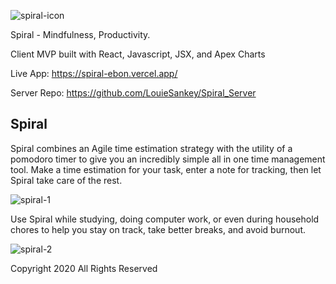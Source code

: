 ![spiral-icon](https://user-images.githubusercontent.com/8163492/106222026-85ee3600-6193-11eb-808b-e01853c7bf3b.png)

Spiral - Mindfulness, Productivity.

Client MVP built with React, Javascript, JSX, and Apex Charts

Live App: https://spiral-ebon.vercel.app/

Server Repo: https://github.com/LouieSankey/Spiral_Server

## Spiral

Spiral combines an Agile time estimation strategy with the utility of a pomodoro timer to give you an incredibly simple all in one time management tool. Make a time estimation for your task, enter a note for tracking, then let Spiral take care of the rest.


![spiral-1](https://user-images.githubusercontent.com/8163492/106219392-19246d00-618e-11eb-870c-884585f8d407.png)

Use Spiral while studying, doing computer work, or even during household chores to help you stay on track, take better breaks, and avoid burnout. 

![spiral-2](https://user-images.githubusercontent.com/8163492/106219716-d4e59c80-618e-11eb-8f69-dd797c7d8519.png)


Copyright 2020 
All Rights Reserved
